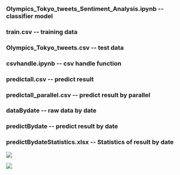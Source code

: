 ### Olympics_Tokyo_tweets_Sentiment_Analysis.ipynb --  classifier model
### train.csv -- training data

### Olympics_Tokyo_tweets.csv -- test data

### csvhandle.ipynb -- csv handle function

### predictall.csv -- predict result
### predictall_parallel.csv -- predict result by parallel

### dataBydate -- raw data by date

### predictBydate -- predict result by date

### predictBydateStatistics.xlsx -- Statistics  of result by date

![](C:\Users\zhaowei\Desktop\project\Olympics_Tokyo_tweets_Sentiment_Analysis\PredictByDate.png)

![](C:\Users\zhaowei\Desktop\project\Olympics_Tokyo_tweets_Sentiment_Analysis\rate.png)

